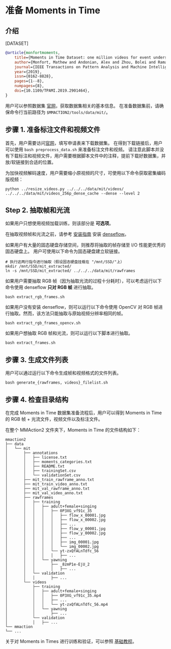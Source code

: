 # 准备 Moments in Time

## 介绍

[DATASET]

```BibTeX
@article{monfortmoments,
    title={Moments in Time Dataset: one million videos for event understanding},
    author={Monfort, Mathew and Andonian, Alex and Zhou, Bolei and Ramakrishnan, Kandan and Bargal, Sarah Adel and Yan, Tom and Brown, Lisa and Fan, Quanfu and Gutfruend, Dan and Vondrick, Carl and others},
    journal={IEEE Transactions on Pattern Analysis and Machine Intelligence},
    year={2019},
    issn={0162-8828},
    pages={1--8},
    numpages={8},
    doi={10.1109/TPAMI.2019.2901464},
}
```

用户可以参照数据集 [官网](http://moments.csail.mit.edu/)，获取数据集相关的基本信息。
在准备数据集前，请确保命令行当前路径为 `$MMACTION2/tools/data/mit/`。

## 步骤 1. 准备标注文件和视频文件

首先，用户需要访问[官网](http://moments.csail.mit.edu/)，填写申请表来下载数据集。
在得到下载链接后，用户可以使用 `bash preprocess_data.sh` 来准备标注文件和视频。
请注意此脚本并没有下载标注和视频文件，用户需要根据脚本文件中的注释，提前下载好数据集，并放/软链接到合适的位置。

为加快视频解码速度，用户需要缩小原视频的尺寸，可使用以下命令获取密集编码版视频：

```shell
python ../resize_videos.py ../../../data/mit/videos/ ../../../data/mit/videos_256p_dense_cache --dense --level 2
```

## Step 2. 抽取帧和光流

如果用户只想使用视频加载训练，则该部分是 **可选项**。

在抽取视频帧和光流之前，请参考 [安装指南](/docs_zh_CN/install.md) 安装 [denseflow](https://github.com/open-mmlab/denseflow)。

如果用户有大量的固态硬盘存储空间，则推荐将抽取的帧存储至 I/O 性能更优秀的固态硬盘上。
用户可使用以下命令为固态硬盘建立软链接。

```shell
# 执行这两行指令进行抽取（假设固态硬盘挂载在 "/mnt/SSD/"上）
mkdir /mnt/SSD/mit_extracted/
ln -s /mnt/SSD/mit_extracted/ ../../../data/mit/rawframes
```

如果用户需要抽取 RGB 帧（因为抽取光流的过程十分耗时），可以考虑运行以下命令使用 denseflow **只对 RGB 帧** 进行抽取。

```shell
bash extract_rgb_frames.sh
```

如果用户没有安装 denseflow，则可以运行以下命令使用 OpenCV 对 RGB 帧进行抽取。然而，该方法只能抽取与原始视频分辨率相同的帧。

```shell
bash extract_rgb_frames_opencv.sh
```

如果用户想抽取 RGB 帧和光流，则可以运行以下脚本进行抽取。

```shell
bash extract_frames.sh
```

## 步骤 3. 生成文件列表

用户可以通过运行以下命令生成帧和视频格式的文件列表。

```shell
bash generate_{rawframes, videos}_filelist.sh
```

## 步骤 4. 检查目录结构

在完成 Moments in Time 数据集准备流程后，用户可以得到 Moments in Time 的 RGB 帧 + 光流文件，视频文件以及标注文件。

在整个 MMAction2 文件夹下，Moments in Time 的文件结构如下：

```
mmaction2
├── data
│   └── mit
│       ├── annotations
│       │   ├── license.txt
│       │   ├── moments_categories.txt
│       │   ├── README.txt
│       │   ├── trainingSet.csv
│       │   └── validationSet.csv
│       ├── mit_train_rawframe_anno.txt
│       ├── mit_train_video_anno.txt
│       ├── mit_val_rawframe_anno.txt
│       ├── mit_val_video_anno.txt
│       ├── rawframes
│       │   ├── training
│       │   │   ├── adult+female+singing
│       │   │   │   ├── 0P3XG_vf91c_35
│       │   │   │   │   ├── flow_x_00001.jpg
│       │   │   │   │   ├── flow_x_00002.jpg
│       │   │   │   │   ├── ...
│       │   │   │   │   ├── flow_y_00001.jpg
│       │   │   │   │   ├── flow_y_00002.jpg
│       │   │   │   │   ├── ...
│       │   │   │   │   ├── img_00001.jpg
│       │   │   │   │   └── img_00002.jpg
│       │   │   │   └── yt-zxQfALnTdfc_56
│       │   │   │   │   ├── ...
│       │   │   └── yawning
│       │   │       ├── _8zmP1e-EjU_2
│       │   │       │   ├── ...
│       │   └── validation
│       │   │       ├── ...
│       └── videos
│           ├── training
│           │   ├── adult+female+singing
│           │   │   ├── 0P3XG_vf91c_35.mp4
│           │   │   ├── ...
│           │   │   └── yt-zxQfALnTdfc_56.mp4
│           │   └── yawning
│           │       ├── ...
│           └── validation
│           │   ├── ...
└── mmaction
└── ...

```

关于对 Moments in Times 进行训练和验证，可以参照 [基础教程](/docs_zh_CN/getting_started.md)。
